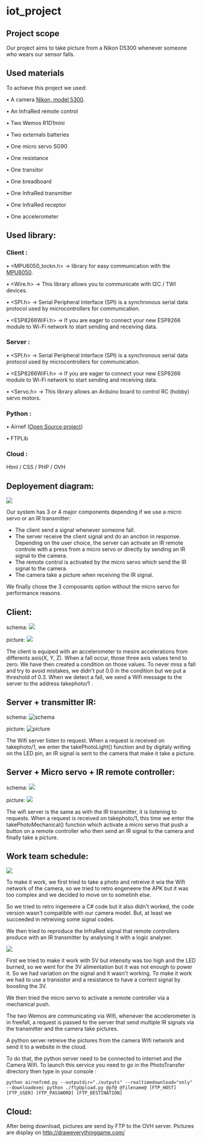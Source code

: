 # iot_project

## Project scope

Our project aims to take picture from a Nikon D5300 whenever someone who wears our sensor falls. 

## Used materials

To achieve this project we used: 

•    A camera [Nikon, model 5300](https://www.nikon.fr/fr_FR/product/digital-cameras/slr/consumer/d5300-black).

•    An InfraRed remote control

•    Two Wemos R1D1mini

•    Two externals batteries

•    One micro servo SG90

•    One resistance

•    One transitor

•    One breadboard

•    One InfraRed transmitter

•    One InfraRed receptor

•    One accelerometer


## Used library:

### Client :
  
  •    <MPU6050_tockn.h>    -> library for easy communication with the [MPU6050](https://www.amazon.fr/Capteur-MPU-6050-Module-analogique-acc%C3%A9l%C3%A9rom%C3%A8tre/dp/B00E1EQXL6).
  
  •    <Wire.h>             -> This library allows you to communicate with I2C / TWI devices.
  
  •    <SPI.h>              -> Serial Peripheral Interface (SPI) is a synchronous serial data protocol used by microcontrollers for communication.
  
  •    <ESP8266WiFi.h>      -> If you are eager to connect your new ESP8266 module to Wi-Fi network to start sending and receiving data.

### Server :

  •    <SPI.h>              -> Serial Peripheral Interface (SPI) is a synchronous serial data protocol used by microcontrollers for communication.
  
  •    <ESP8266WiFi.h>      -> If you are eager to connect your new ESP8266 module to Wi-Fi network to start sending and receiving data.
  
  •    <Servo.h>            -> This library allows an Arduino board to control RC (hobby) servo motors.

### Python :
  
  •    Airnef ([Open Source project](http://www.testcams.com/airnef/))
  
  •    FTPLib

### Cloud :

  Html / CSS / PHP / OVH

## Deployement diagram: 

![](https://i.ibb.co/wcF8Q9W/diagramme-deploiement.png)

Our system has 3 or 4 major components depending if we use a micro servo or an IR transmitter: 
  - The client send a signal whenever someone fall.
  - The server receive the client signal and do an anction in response. Depending on the user choice, the server can activate an IR remote controle with a press from a micro servo or directly by sending an IR signal to the camera.
  - The remote control is activated by the micro servo which send the IR signal to the camera.
  - The camera take a picture when receiving the IR signal.

We finally chose the 3 composants option without the micro servo for performance reasons.

## Client:
schema:
![](https://i.ibb.co/k5nJmZz/image02.png)

picture:
![](https://i.ibb.co/Y8RLyFH/DSC-0100.jpg)


The client is equiped with an accelerometer to mesire accelerations from differents axis(X, Y, Z). When a fall occur, those three axis values tend to zero. We have then created a condition on those values. To never miss a fall and try to avoid mistakes, we didn't put 0.0 in the condition but we put a threshold of 0.3. 
When we detect a fall, we send a Wifi message to the server to the address takephoto/1 .

## Server + transmitter IR:
schema:
![schema](https://i.ibb.co/bXFnqfL/image01.png)

picture:
![picture](https://i.ibb.co/2SWD4g3/DSC-0106.jpg)

The Wifi server listen to request. 
When a request is received on takephoto/1, we enter the takePhotoLight() function and by digitaly writing on the LED pin, an IR signal is sent to the camera that make it take a picture.


## Server + Micro servo + IR remote controller:
schema:
![](https://i.ibb.co/YQPKDR8/image.png)

picture:
![](https://i.ibb.co/S5XzFFG/DSC-0108.jpg)

The wifi server is the same as with the IR transmitter, it is listening to requests.
When a request is received on takephoto/1, this time we enter the takePhotoMechanical() function which activate a micro servo that push a button on a remote controller who then send an IR signal to the camera and finally take a picture.

## Work team schedule:

![](https://i.ibb.co/vwqH4wt/Capture.png)


To make it work, we first tried to take a photo and retreive it wia the Wifi network of the camera, so we tried to retro engeneere the APK but it was too complex and we decided to move on to sometinh else.

So we tried to retro ingeneere a C# code but it also didn't worked, the code version wasn't compatible with our camera model. But, at least we succeeded in retreiving some signal codes.

We then tried to reproduce the InfraRed signal that remote controllers produce with an IR transmitter by analysing it with a logic analyser.

![](https://i.ibb.co/PzdNnfj/Screenshot-from-2019-04-17-18-09-41.png)

First we tried to make it work with 5V but intensity was too high and the LED burned, so we went for the 3V alimentation but it was not enough to power it. So we had variation on the signal and it wasn't working. To make it work we had to use a transistor and a resistance to have a correct signal by boosting the 3V.

We then tried the micro servo to activate a remote controller via a mechanical push.

The two Wemos are communicating via Wifi, whenever the accelerometer is in freefall, a request is passed to the server that send multiple IR signals via the transmitter and the camera take pictures.

A python server retreive the pictures from the camera Wifi network and send it to a website in the cloud.

To do that, the python server need to be connected to internet and the Camera Wifi. To launch this service you need to go in the PhotoTransfer directory then type in your console :

`python airnefcmd.py --outputdir="./outputs" --realtimedownload="only" --downloadexec python ./ftpUpload.py @pf@ @filename@ [FTP_HOST] [FTP_USER] [FTP_PASSWORD] [FTP_DESTINATION]`

## Cloud:

After being download, pictures are send by FTP to the OVH server. Pictures are display on http://draweverythinggame.com/
